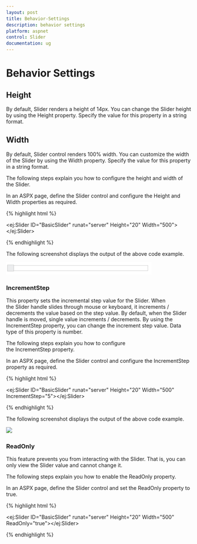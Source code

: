 ```yaml
---
layout: post
title: Behavior-Settings
description: behavior settings 
platform: aspnet
control: Slider
documentation: ug
---
```


# Behavior Settings 

## Height

By default, Slider renders a height of 14px. You can change the Slider height by using the Height property. Specify the value for this property in a string format.

## Width

By default, Slider control renders 100% width. You can customize the width of the Slider by using the Width property. Specify the value for this property in a string format.

The following steps explain you how to configure the height and width of the Slider.

In an ASPX page, define the Slider control and configure the Height and Width properties as required.

{% highlight html %}



<ej:Slider ID="BasicSlider" runat="server" Height="20" Width="500"> </ej:Slider>





{% endhighlight %}



The following screenshot displays the output of the above code example.

 ![](Behavior-Settings_images/Behavior-Settings_img1.png)



### IncrementStep

This property sets the incremental step value for the Slider. When the Slider handle slides through mouse or keyboard, it increments / decrements the value based on the step value. By default, when the Slider handle is moved, single value increments / decrements. By using the IncrementStep property, you can change the increment step value. Data type of this property is number.

The following steps explain you how to configure the IncrementStep property.

In an ASPX page, define the Slider control and configure the IncrementStep property as required.

{% highlight html %}



<ej:Slider ID="BasicSlider" runat="server" Height="20" Width="500" IncrementStep="5"></ej:Slider>





{% endhighlight %}



The following screenshot displays the output of the above code example.

 ![](Behavior-Settings_images/Behavior-Settings_img2.png)



### ReadOnly

This feature prevents you from interacting with the Slider. That is, you can only view the Slider value and cannot change it.

The following steps explain you how to enable the ReadOnly property.

In an ASPX page, define the Slider control and set the ReadOnly property to true. 

{% highlight html %}



<ej:Slider ID="BasicSlider" runat="server" Height="20" Width="500" ReadOnly="true"></ej:Slider>





{% endhighlight %}



